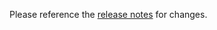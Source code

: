 Please reference the [release notes](https://github.com/johnolafenwa/DeepStack/releases) for changes.
